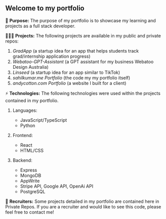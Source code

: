 ## Welcome to my portfolio

🚀 **Purpose:** 
The purpose of my portfolio is to showcase my learning and projects as a full stack developer.

🧑🏾‍💻 **Projects:** 
The following projects are available in my public and private repos:
1. *GradApp* (a startup idea for an app that helps students track grad/internship application progress)
2. *Webatoo-GPT-Assistant* (a GPT assistant for my business Webatoo Design Australia)
3. *Linseed* (a startup idea for an app similar to TikTok)
4. *sahilkumar.me Portfolio* (the code my my portfolio itself)
5. *andycotton.com Portfolio* (a website I built for a client)

⚡️ **Technologies:** 
The following technologies were used within the projects contained in my portfolio.
1. Languages:
   + JavaScript/TypeScript
   + Python

3. Frontend:
   + React
   + HTML/CSS
     
4. Backend:
   + Express
   + MongoDB
   + AppWrite
   + Stripe API, Google API, OpenAi API
   + PostgreSQL


🎯 **Recruiters:** 
Some projects detailed in my portfolio are contained here in Private Repos. If you are a recruiter and would like to see this code, please feel free to contact me!

